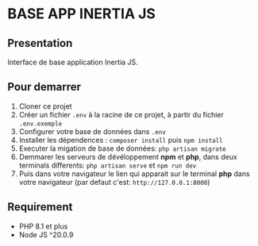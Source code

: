 # BASE APP INERTIA JS

## Presentation 
Interface de base application Inertia JS.

## Pour demarrer
1. Cloner ce projet 
2. Créer un fichier `.env` à la racine de ce projet, à partir du fichier `.env.exemple`
3. Configurer votre base de données dans `.env`
4. Installer les dépendences : `composer install` puis `npm install`
5. Executer la migation de base de données: `php artisan migrate`
6. Demmarer les serveurs de dévéloppement **npm** et **php**, dans deux terminals differents: `php artisan serve` et `npm run dev`
7. Puis dans votre navigateur le lien qui apparait sur le terminal **php** dans votre navigateur (par defaut c'est: `http://127.0.0.1:8000`) 

## Requirement

- PHP 8.1 et plus
- Node JS ^20.0.9

